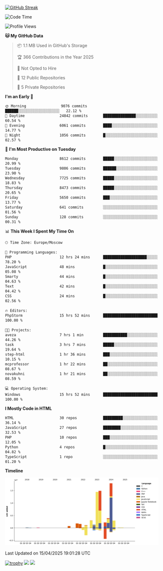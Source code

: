 [![GitHub Streak](https://github-readme-streak-stats.herokuapp.com/?user=yogik10)](https://git.io/streak-stats)
<!--START_SECTION:waka-->
![Code Time](http://img.shields.io/badge/Code%20Time-1%2C263%20hrs%204%20mins-blue)

![Profile Views](http://img.shields.io/badge/Profile%20Views-0-blue)

**🐱 My GitHub Data** 

> 📦 1.1 MB Used in GitHub's Storage 
 > 
> 🏆 366 Contributions in the Year 2025
 > 
> 🚫 Not Opted to Hire
 > 
> 📜 12 Public Repositories 
 > 
> 🔑 5 Private Repositories 
 > 
**I'm an Early 🐤** 

```text
🌞 Morning                9076 commits        ██████░░░░░░░░░░░░░░░░░░░   22.12 % 
🌆 Daytime                24842 commits       ███████████████░░░░░░░░░░   60.54 % 
🌃 Evening                6061 commits        ████░░░░░░░░░░░░░░░░░░░░░   14.77 % 
🌙 Night                  1056 commits        █░░░░░░░░░░░░░░░░░░░░░░░░   02.57 % 
```
📅 **I'm Most Productive on Tuesday** 

```text
Monday                   8612 commits        █████░░░░░░░░░░░░░░░░░░░░   20.99 % 
Tuesday                  9806 commits        ██████░░░░░░░░░░░░░░░░░░░   23.90 % 
Wednesday                7725 commits        █████░░░░░░░░░░░░░░░░░░░░   18.83 % 
Thursday                 8473 commits        █████░░░░░░░░░░░░░░░░░░░░   20.65 % 
Friday                   5650 commits        ███░░░░░░░░░░░░░░░░░░░░░░   13.77 % 
Saturday                 641 commits         ░░░░░░░░░░░░░░░░░░░░░░░░░   01.56 % 
Sunday                   128 commits         ░░░░░░░░░░░░░░░░░░░░░░░░░   00.31 % 
```


📊 **This Week I Spent My Time On** 

```text
🕑︎ Time Zone: Europe/Moscow

💬 Programming Languages: 
PHP                      12 hrs 24 mins      ████████████████████░░░░░   78.20 % 
JavaScript               48 mins             █░░░░░░░░░░░░░░░░░░░░░░░░   05.08 % 
Smarty                   44 mins             █░░░░░░░░░░░░░░░░░░░░░░░░   04.63 % 
Text                     42 mins             █░░░░░░░░░░░░░░░░░░░░░░░░   04.42 % 
CSS                      24 mins             █░░░░░░░░░░░░░░░░░░░░░░░░   02.56 % 

🔥 Editors: 
PhpStorm                 15 hrs 52 mins      █████████████████████████   100.00 % 

🐱‍💻 Projects: 
aveza                    7 hrs 1 min         ███████████░░░░░░░░░░░░░░   44.26 % 
task                     3 hrs 7 mins        █████░░░░░░░░░░░░░░░░░░░░   19.64 % 
step-html                1 hr 36 mins        ███░░░░░░░░░░░░░░░░░░░░░░   10.15 % 
mcprofessor              1 hr 22 mins        ██░░░░░░░░░░░░░░░░░░░░░░░   08.67 % 
novakuhni                1 hr 21 mins        ██░░░░░░░░░░░░░░░░░░░░░░░   08.59 % 

💻 Operating System: 
Windows                  15 hrs 52 mins      █████████████████████████   100.00 % 
```

**I Mostly Code in HTML** 

```text
HTML                     30 repos            █████████░░░░░░░░░░░░░░░░   36.14 % 
JavaScript               27 repos            ████████░░░░░░░░░░░░░░░░░   32.53 % 
PHP                      10 repos            ███░░░░░░░░░░░░░░░░░░░░░░   12.05 % 
Python                   4 repos             █░░░░░░░░░░░░░░░░░░░░░░░░   04.82 % 
TypeScript               1 repo              ░░░░░░░░░░░░░░░░░░░░░░░░░   01.20 % 
```



**Timeline**

![Lines of Code chart](https://raw.githubusercontent.com/Yogik10/Yogik10/main/assets/bar_graph.png)


 Last Updated on 15/04/2025 19:01:28 UTC
<!--END_SECTION:waka-->
[![trophy](https://github-profile-trophy.vercel.app/?username=yogik10)](https://github.com/ryo-ma/github-profile-trophy)
![](https://github-profile-summary-cards.vercel.app/api/cards/profile-details?username=yogik10&theme=solarized_dark)
![](https://github-profile-summary-cards.vercel.app/api/cards/most-commit-language?username=yogik10&theme=solarized_dark)



